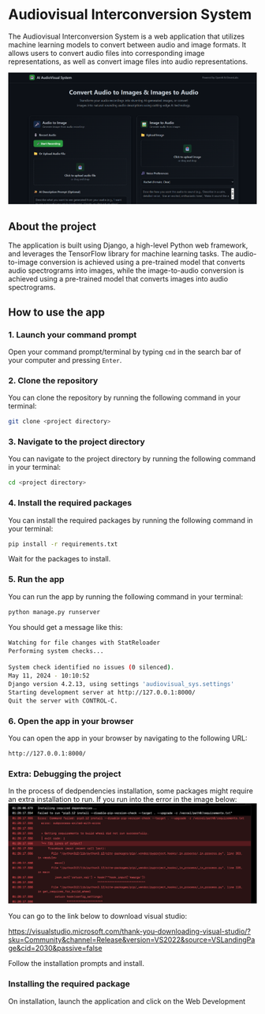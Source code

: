 # Audiovisual Interconversion System

The Audiovisual Interconversion System is a web application that utilizes machine learning models to convert between audio and image formats. It allows users to convert audio files into corresponding image representations, as well as convert image files into audio representations.

![project image](./ext.images/app_img.png)

## About the project
The application is built using Django, a high-level Python web framework, and leverages the TensorFlow library for machine learning tasks. The audio-to-image conversion is achieved using a pre-trained model that converts audio spectrograms into images, while the image-to-audio conversion is achieved using a pre-trained model that converts images into audio spectrograms.

## How to use the app
### 1. Launch your command prompt
Open your command prompt/terminal by typing `cmd` in the search bar of your computer and pressing `Enter`.

### 2. Clone the repository
You can clone the repository by running the following command in your terminal:
```bash
git clone <project directory>
```

### 3. Navigate to the project directory
You can navigate to the project directory by running the following command in your terminal:
```bash
cd <project directory>
```

### 4. Install the required packages
You can install the required packages by running the following command in your terminal:
```bash
pip install -r requirements.txt
```
Wait for the packages to install.

### 5. Run the app
You can run the app by running the following command in your terminal:
```bash
python manage.py runserver
```
You should get a message like this:
```bash
Watching for file changes with StatReloader
Performing system checks...

System check identified no issues (0 silenced).
May 11, 2024 - 10:10:52
Django version 4.2.13, using settings 'audiovisual_sys.settings'
Starting development server at http://127.0.0.1:8000/
Quit the server with CONTROL-C.
```

### 6. Open the app in your browser
You can open the app in your browser by navigating to the following URL:
```bash
http://127.0.0.1:8000/
```

### Extra: Debugging the project
In the process of dedpendencies installation, some packages might require an extra installation to run. If you run into the error in the image below:
![project image](./ext.images/error_image.png)

You can go to the link below to download visual studio:

https://visualstudio.microsoft.com/thank-you-downloading-visual-studio/?sku=Community&channel=Release&version=VS2022&source=VSLandingPage&cid=2030&passive=false

Follow the installation prompts and install.

### Installing the required package
On installation, launch the application and click on the Web Development
